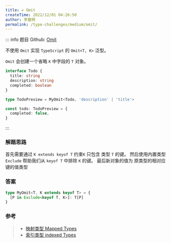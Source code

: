 ```yaml
---
title: ✔️ Omit
createTime: 2022/12/01 04:26:50
author: 李嘉明
permalink: /type-challenges/medium/omit/
---
```


::: info 题目
Github: [Omit](https://github.com/type-challenges/type-challenges/blob/main/questions/00003-medium-omit/)

不使用 `Omit` 实现 `TypeScript` 的 `Omit<T, K>` 泛型。

`Omit` 会创建一个省略 `K` 中字段的 `T` 对象。

```ts
interface Todo {
  title: string
  description: string
  completed: boolean
}

type TodoPreview = MyOmit<Todo, 'description' | 'title'>

const todo: TodoPreview = {
  completed: false,
}
```

:::

### 解题思路

首先需要通过 `K extends keyof T` 约束`K` 只包含 类型 `T` 的键。
然后使用内置类型 `Exclude` 帮助我们从 `keyof T` 中排除 `K` 的键。
最后新对象的值为 原类型的相对应键的值类型

### 答案

```ts
type MyOmit<T, K extends keyof T> = {
  [P in Exclude<keyof T, K>]: T[P]
}
```

### 参考

> - [映射类型 Mapped Types](https://www.typescriptlang.org/docs/handbook/2/mapped-types.html)
> - [索引类型 indexed Types](https://www.typescriptlang.org/docs/handbook/2/indexed-access-types.html)
